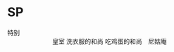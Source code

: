 # SP
特别         
　　　　　　　
            皇室
            洗衣服的和尚
            吃鸡蛋的和尚　尼姑庵
             
             
             
